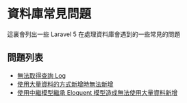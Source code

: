 # 資料庫常見問題

這裏會列出一些 Laravel 5 在處理資料庫會遇到的一些常見的問題

## 問題列表
* [無法取得查詢 Log](database/qa/database-qa-cannot-get-querylog.md)
* [使用大量資料的方式新增時無法新增](database/qa/database-qa-cannot-mass-insert.md)
* [使用中繼模型繼承 Eloquent 模型造成無法使用大量資料新增](database/qa/database-qa-cannot-mass-insert-with-extend-model.md)
